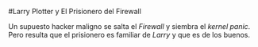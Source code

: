 
#Larry Plotter y El Prisionero del Firewall

Un supuesto hacker maligno se salta el *Firewall* y siembra el *kernel panic*.
Pero resulta que el prisionero es familiar de *Larry* y que es de los buenos.
